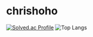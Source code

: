 # chrishoho
[![Solved.ac Profile](http://mazassumnida.wtf/api/v2/generate_badge?boj=chrishoho)](https://solved.ac/chrishoho/)
![Top Langs](https://github-readme-stats.vercel.app/api/top-langs/?username=Kim-Young-Hoo&layout=Demo&theme=Demo)
